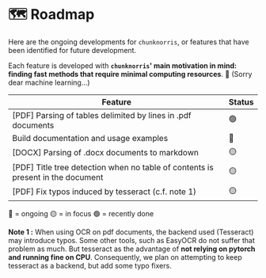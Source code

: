 # 🗺️ Roadmap

Here are the ongoing developments for ``chunknorris``, or features that have been identified for future development.

Each feature is developed with **``chunknorris``' main motivation in mind: finding fast methods that require minimal computing resources**. 🌱 (Sorry dear machine learning...)

| Feature | Status |
|---------|--------|
| [PDF] Parsing of tables delimited by lines in .pdf documents | 🟢 |
| Build documentation and usage examples | 🔵 |
| [DOCX] Parsing of .docx documents to markdown | 🟡 |
| [PDF] Title tree detection when no table of contents is present in the document | 🟡 |
| [PDF] Fix typos induced by tesseract (c.f. note 1) | 🟡 |

🔵 = ongoing
🟡 = in focus
🟢 = recently done

**Note 1 :** When using OCR on pdf documents, the backend used (Tesseract) may introduce typos. Some other tools, such as EasyOCR do not suffer that problem as much. But tesseract as the advantage of **not relying on pytorch and running fine on CPU**. Consequently, we plan on attempting to keep tesseract as a backend, but add some typo fixers.